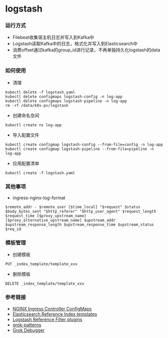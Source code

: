 # logstash

### 运行方式
- Filebeat收集宿主机日志并写入到Kafka中
- Logstash读取Kafka中的日志，格式化并写入到Elasticsearch中
- 消费offset通过kafka的group_id进行记录，不再单独持久化logstash的data文件

### 如何使用
- 清理
```
kubectl delete -f logstash.yaml
kubectl delete configmaps logstash-config -n log-app
kubectl delete configmaps logstash-pipeline -n log-app
rm -rf /data/k8s-pv/logstash
```
- 创建命名空间
```
kubectl create ns log-app
```
- 导入配置文件
```
kubectl create configmap logstash-config --from-file=config -n log-app
kubectl create configmap logstash-pipeline --from-file=pipeline -n log-app
```
- 应用配置清单
```
kubectl create -f logstash.yaml
```

### 其他事项
- ingress-nginx-log-format
```
$remote_addr - $remote_user [$time_local] "$request" $status $body_bytes_sent "$http_referer" "$http_user_agent" $request_length $request_time [$proxy_upstream_name] [$proxy_alternative_upstream_name] $upstream_addr $upstream_response_length $upstream_response_time $upstream_status $req_id
```

### 模板管理
- 创建模板
```
PUT _index_template/template_xxx
```
- 删除模板
```
DELETE _index_template/template_xxx
```


### 参考链接
- [NGINX Ingress Controller ConfigMaps](https://kubernetes.github.io/ingress-nginx/user-guide/nginx-configuration/configmap/)
- [Elasticsearch Reference Index templates](https://www.elastic.co/guide/en/elasticsearch/reference/7.9/index-templates.html)
- [Logstash Reference Filter plugins](https://www.elastic.co/guide/en/logstash/7.x/filter-plugins.html)
- [grok-patterns](https://github.com/logstash-plugins/logstash-patterns-core/blob/master/patterns/grok-patterns)
- [Grok Debugger](https://grokdebug.herokuapp.com/)
